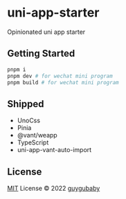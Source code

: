 # uni-app-starter

Opinionated uni app starter

## Getting Started
```bash
pnpm i
pnpm dev # for wechat mini program
pnpm build # for wechat mini program
```

## Shipped

- UnoCss
- Pinia
- @vant/weapp
- TypeScript
- uni-app-vant-auto-import

## License

[MIT](./LICENSE) License © 2022 [guygubaby](https://github.com/guygubaby)
